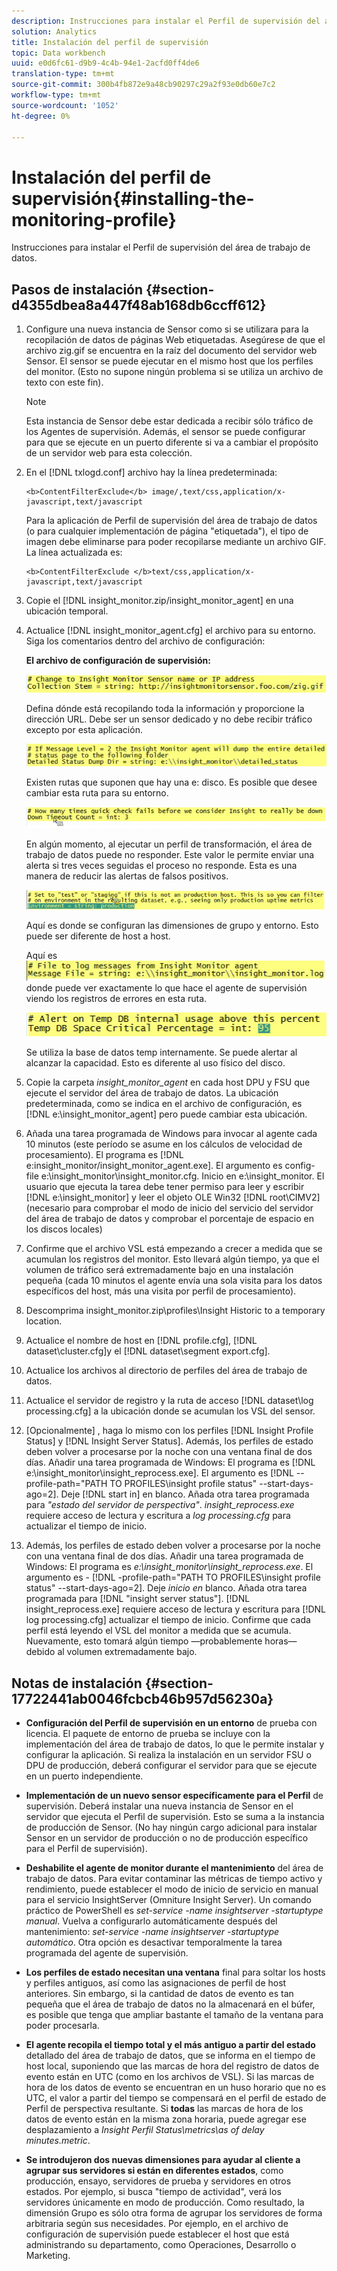 ```yaml
---
description: Instrucciones para instalar el Perfil de supervisión del área de trabajo de datos.
solution: Analytics
title: Instalación del perfil de supervisión
topic: Data workbench
uuid: e0d6fc61-d9b9-4c4b-94e1-2acfd0ff4de6
translation-type: tm+mt
source-git-commit: 300b4fb872e9a48cb90297c29a2f93e0db60e7c2
workflow-type: tm+mt
source-wordcount: '1052'
ht-degree: 0%

---
```



# Instalación del perfil de supervisión{#installing-the-monitoring-profile}

Instrucciones para instalar el Perfil de supervisión del área de trabajo de datos.

## Pasos de instalación {#section-d4355dbea8a447f48ab168db6ccff612}

1. Configure una nueva instancia de Sensor como si se utilizara para la recopilación de datos de páginas Web etiquetadas. Asegúrese de que el archivo zig.gif se encuentra en la raíz del documento del servidor web Sensor. El sensor se puede ejecutar en el mismo host que los perfiles del monitor. (Esto no supone ningún problema si se utiliza un archivo de texto con este fin).

   >[!NOTE]
   >
   >Esta instancia de Sensor debe estar dedicada a recibir sólo tráfico de los Agentes de supervisión. Además, el sensor se puede configurar para que se ejecute en un puerto diferente si va a cambiar el propósito de un servidor web para esta colección.

1. En el [!DNL txlogd.conf] archivo hay la línea predeterminada:

   ```
   <b>ContentFilterExclude</b> image/,text/css,application/x-javascript,text/javascript
   ```

   Para la aplicación de Perfil de supervisión del área de trabajo de datos (o para cualquier implementación de página &quot;etiquetada&quot;), el tipo de imagen debe eliminarse para poder recopilarse mediante un archivo GIF. La línea actualizada es:

   ```
   <b>ContentFilterExclude </b>text/css,application/x-javascript,text/javascript
   ```

1. Copie el [!DNL insight_monitor.zip/insight_monitor_agent] en una ubicación temporal.
1. Actualice [!DNL insight_monitor_agent.cfg] el archivo para su entorno. Siga los comentarios dentro del archivo de configuración:

   **El archivo de configuración de supervisión:**

   ![](assets/monitor_agent_cfg_sensor.png)

   Defina dónde está recopilando toda la información y proporcione la dirección URL. Debe ser un sensor dedicado y no debe recibir tráfico excepto por esta aplicación.

   ![](assets/monitor_agent_cfg_dump.png)

   Existen rutas que suponen que hay una e: disco. Es posible que desee cambiar esta ruta para su entorno.

   ![](assets/monitor_agent_cfg_quickcheck.png)

   En algún momento, al ejecutar un perfil de transformación, el área de trabajo de datos puede no responder. Este valor le permite enviar una alerta si tres veces seguidas el proceso no responde. Esta es una manera de reducir las alertas de falsos positivos.

   ![](assets/monitor_agent_cfg_groups.png)

   Aquí es donde se configuran las dimensiones de grupo y entorno. Esto puede ser diferente de host a host.

   Aquí es ![](assets/monitor_agent_cfg_debug.png)donde puede ver exactamente lo que hace el agente de supervisión viendo los registros de errores en esta ruta.

   ![](assets/monitor_agent_cfg_tempdb.png)

   Se utiliza la base de datos temp internamente. Se puede alertar al alcanzar la capacidad. Esto es diferente al uso físico del disco.

1. Copie la carpeta *insight_monitor_agent* en cada host DPU y FSU que ejecute el servidor del área de trabajo de datos. La ubicación predeterminada, como se indica en el archivo de configuración, es [!DNL e:\insight_monitor_agent] pero puede cambiar esta ubicación.

1. Añada una tarea programada de Windows para invocar al agente cada 10 minutos (este período se asume en los cálculos de velocidad de procesamiento). El programa es [!DNL e:insight_monitor/insight_monitor_agent.exe]. El argumento es config-file e:\insight_monitor\insight_monitor.cfg. Inicio en e:\insight_monitor. El usuario que ejecuta la tarea debe tener permiso para leer y escribir [!DNL e:\insight_monitor] y leer el objeto OLE Win32 [!DNL root\CIMV2] (necesario para comprobar el modo de inicio del servicio del servidor del área de trabajo de datos y comprobar el porcentaje de espacio en los discos locales)

1. Confirme que el archivo VSL está empezando a crecer a medida que se acumulan los registros del monitor. Esto llevará algún tiempo, ya que el volumen de tráfico será extremadamente bajo en una instalación pequeña (cada 10 minutos el agente envía una sola visita para los datos específicos del host, más una visita por perfil de procesamiento).
1. Descomprima insight_monitor.zip\profiles\Insight Historic to a temporary location.
1. Actualice el nombre de host en [!DNL profile.cfg], [!DNL dataset\cluster.cfg]y el [!DNL dataset\segment export.cfg].

1. Actualice los archivos al directorio de perfiles del área de trabajo de datos.
1. Actualice el servidor de registro y la ruta de acceso [!DNL dataset\log processing.cfg] a la ubicación donde se acumulan los VSL del sensor.
1. [Opcionalmente] , haga lo mismo con los perfiles [!DNL Insight Profile Status] y [!DNL Insight Server Status]. Además, los perfiles de estado deben volver a procesarse por la noche con una ventana final de dos días. Añadir una tarea programada de Windows: El programa es [!DNL e:\insight_monitor\insight_reprocess.exe]. El argumento es [!DNL --profile-path="PATH TO PROFILES\insight profile status" --start-days-ago=2]. Deje [!DNL start in] en blanco. Añada otra tarea programada para *&quot;estado del servidor de perspectiva&quot;*. *insight_reprocess.exe* requiere acceso de lectura y escritura a *log processing.cfg* para actualizar el tiempo de inicio.

1. Además, los perfiles de estado deben volver a procesarse por la noche con una ventana final de dos días. Añadir una tarea programada de Windows: El programa es *e:\insight_monitor\insight_reprocess.exe*. El argumento es - [!DNL -profile-path="PATH TO PROFILES\insight profile status" --start-days-ago=2]. Deje *inicio en* blanco. Añada otra tarea programada para [!DNL "insight server status"]. [!DNL insight_reprocess.exe] requiere acceso de lectura y escritura para [!DNL log processing.cfg] actualizar el tiempo de inicio. Confirme que cada perfil está leyendo el VSL del monitor a medida que se acumula. Nuevamente, esto tomará algún tiempo —probablemente horas— debido al volumen extremadamente bajo.

## Notas de instalación {#section-17722441ab0046fcbcb46b957d56230a}

* **Configuración del Perfil de supervisión en un entorno** de prueba con licencia. El paquete de entorno de prueba se incluye con la implementación del área de trabajo de datos, lo que le permite instalar y configurar la aplicación. Si realiza la instalación en un servidor FSU o DPU de producción, deberá configurar el servidor para que se ejecute en un puerto independiente.
* **Implementación de un nuevo sensor específicamente para el Perfil** de supervisión. Deberá instalar una nueva instancia de Sensor en el servidor que ejecuta el Perfil de supervisión. Esto se suma a la instancia de producción de Sensor. (No hay ningún cargo adicional para instalar Sensor en un servidor de producción o no de producción específico para el Perfil de supervisión).
* **Deshabilite el agente de monitor durante el mantenimiento** del área de trabajo de datos. Para evitar contaminar las métricas de tiempo activo y rendimiento, puede establecer el modo de inicio de servicio en manual para el servicio InsightServer (Omniture Insight Server). Un comando práctico de PowerShell es *set-service -name insightserver -startuptype manual*. Vuelva a configurarlo automáticamente después del mantenimiento: *set-service -name insightserver -startuptype automático*. Otra opción es desactivar temporalmente la tarea programada del agente de supervisión.
* **Los perfiles de estado necesitan una ventana** final para soltar los hosts y perfiles antiguos, así como las asignaciones de perfil de host anteriores. Sin embargo, si la cantidad de datos de evento es tan pequeña que el área de trabajo de datos no la almacenará en el búfer, es posible que tenga que ampliar bastante el tamaño de la ventana para poder procesarla.
* **El agente recopila el tiempo total y el más antiguo a partir del estado** detallado del área de trabajo de datos, que se informa en el tiempo de host local, suponiendo que las marcas de hora del registro de datos de evento están en UTC (como en los archivos de VSL). Si las marcas de hora de los datos de evento se encuentran en un huso horario que no es UTC, el valor a partir del tiempo se compensará en el perfil de estado de Perfil de perspectiva resultante. Si **todas** las marcas de hora de los datos de evento están en la misma zona horaria, puede agregar ese desplazamiento a *Insight Perfil Status\metrics\as of delay minutes.metric*.

* **Se introdujeron dos nuevas dimensiones para ayudar al cliente a agrupar sus servidores si están en diferentes estados**, como producción, ensayo, servidores de prueba y servidores en otros estados. Por ejemplo, si busca &quot;tiempo de actividad&quot;, verá los servidores únicamente en modo de producción. Como resultado, la dimensión Grupo es sólo otra forma de agrupar los servidores de forma arbitraria según sus necesidades. Por ejemplo, en el archivo de configuración de supervisión puede establecer el host que está administrando su departamento, como Operaciones, Desarrollo o Marketing.

